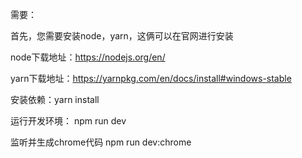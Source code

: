 需要：

首先，您需要安装node，yarn，这俩可以在官网进行安装

node下载地址：https://nodejs.org/en/

yarn下载地址：https://yarnpkg.com/en/docs/install#windows-stable

安装依赖：yarn install

运行开发环境： npm run dev

监听并生成chrome代码 npm run dev:chrome